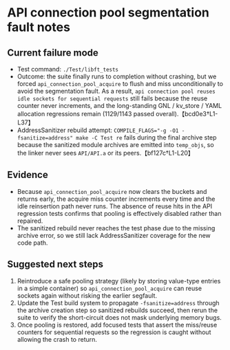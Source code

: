 # API connection pool segmentation fault notes

## Current failure mode
- Test command: `./Test/libft_tests`
- Outcome: the suite finally runs to completion without crashing, but we forced `api_connection_pool_acquire` to flush and miss unconditionally to avoid the segmentation fault. As a result, `api connection pool reuses idle sockets for sequential requests` still fails because the reuse counter never increments, and the long-standing GNL / kv_store / YAML allocation regressions remain (1129/1143 passed overall).【bcd0e3†L1-L37】
- AddressSanitizer rebuild attempt: `COMPILE_FLAGS="-g -O1 -fsanitize=address" make -C Test re` fails during the final archive step because the sanitized module archives are emitted into `temp_objs`, so the linker never sees `API/API.a` or its peers.【bf127c†L1-L20】

## Evidence
- Because `api_connection_pool_acquire` now clears the buckets and returns early, the acquire miss counter increments every time and the idle reinsertion path never runs. The absence of reuse hits in the API regression tests confirms that pooling is effectively disabled rather than repaired.
- The sanitized rebuild never reaches the test phase due to the missing archive error, so we still lack AddressSanitizer coverage for the new code path.

## Suggested next steps
1. Reintroduce a safe pooling strategy (likely by storing value-type entries in a simple container) so `api_connection_pool_acquire` can reuse sockets again without risking the earlier segfault.
2. Update the Test build system to propagate `-fsanitize=address` through the archive creation step so sanitized rebuilds succeed, then rerun the suite to verify the short-circuit does not mask underlying memory bugs.
3. Once pooling is restored, add focused tests that assert the miss/reuse counters for sequential requests so the regression is caught without allowing the crash to return.
